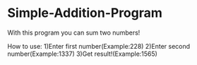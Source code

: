 # Simple-Addition-Program
With this program you can sum two numbers!

How to use:
1)Enter first number(Example:228)
2)Enter second number(Example:1337)
3)Get result!(Example:1565)
